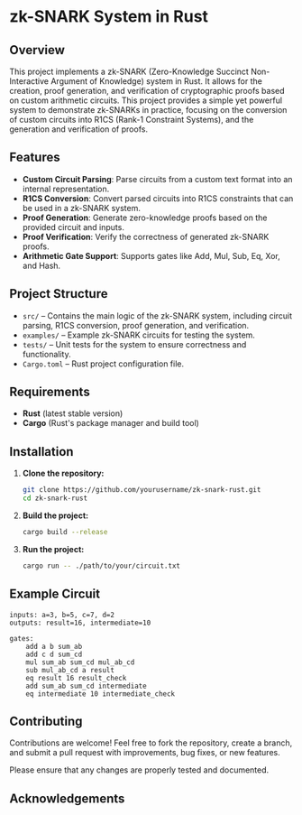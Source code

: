# zk-SNARK System in Rust

## Overview

This project implements a zk-SNARK (Zero-Knowledge Succinct Non-Interactive Argument of Knowledge) system in Rust. It allows for the creation, proof generation, and verification of cryptographic proofs based on custom arithmetic circuits. This project provides a simple yet powerful system to demonstrate zk-SNARKs in practice, focusing on the conversion of custom circuits into R1CS (Rank-1 Constraint Systems), and the generation and verification of proofs.

## Features

- **Custom Circuit Parsing**: Parse circuits from a custom text format into an internal representation.
- **R1CS Conversion**: Convert parsed circuits into R1CS constraints that can be used in a zk-SNARK system.
- **Proof Generation**: Generate zero-knowledge proofs based on the provided circuit and inputs.
- **Proof Verification**: Verify the correctness of generated zk-SNARK proofs.
- **Arithmetic Gate Support**: Supports gates like Add, Mul, Sub, Eq, Xor, and Hash.
  
## Project Structure

- `src/` – Contains the main logic of the zk-SNARK system, including circuit parsing, R1CS conversion, proof generation, and verification.
- `examples/` – Example zk-SNARK circuits for testing the system.
- `tests/` – Unit tests for the system to ensure correctness and functionality.
- `Cargo.toml` – Rust project configuration file.

## Requirements

- **Rust** (latest stable version)
- **Cargo** (Rust's package manager and build tool)

## Installation

1. **Clone the repository:**

   ```bash
   git clone https://github.com/yourusername/zk-snark-rust.git
   cd zk-snark-rust
2. **Build the project:**

    ```bash
    cargo build --release
3. **Run the project:**

    ```bash
    cargo run -- ./path/to/your/circuit.txt

## Example Circuit

    inputs: a=3, b=5, c=7, d=2
    outputs: result=16, intermediate=10

    gates:
        add a b sum_ab
        add c d sum_cd
        mul sum_ab sum_cd mul_ab_cd
        sub mul_ab_cd a result
        eq result 16 result_check
        add sum_ab sum_cd intermediate
        eq intermediate 10 intermediate_check


## Contributing

Contributions are welcome! Feel free to fork the repository, create a branch, and submit a pull request with improvements, bug fixes, or new features.

Please ensure that any changes are properly tested and documented.

## Acknowledgements
